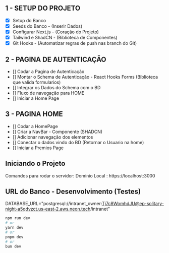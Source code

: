 ## 1 - SETUP DO PROJETO

- [X] Setup do Banco
- [X] Seeds do Banco - (Inserir Dados)
- [X] Configurar Next.js - (Coração do Projeto)
- [X] Tailwind e ShadCN - (Biblioteca de Componentes)
- [X] Git Hooks - (Automatizar regras de push nas branch do Git)
## 2 - PAGINA DE AUTENTICAÇÃO
- [] Codar a Pagina de Autenticação
- [] Montar o Schema de Autenticação - React Hooks Forms (Biblioteca que valida formularios)
- [] Integrar os Dados do Schema com o BD
- [] Fluxo de navegação para HOME
- [] Iniciar a Home Page
## 3 - PAGINA HOME
- [] Codar a HomePage
- [] Criar a NavBar - Componente (SHADCN)
- [] Adicionar navegação dos elementos 
- [] Conectar o dados vindo do BD (Retornar o Usuario na home)
- [] Iniciar a Premios Page
      
## Iniciando o Projeto
Comandos para rodar o servidor:
Dominio Local : https://localhost:3000

## URL do Banco - Desenvolvimento (Testes)
DATABASE_URL="postgresql://intranet_owner:Tj7c8WomhdJU@ep-solitary-night-a5qdvzct.us-east-2.aws.neon.tech/intranet"

```bash
npm run dev
# or
yarn dev
# or
pnpm dev
# or
bun dev
```
